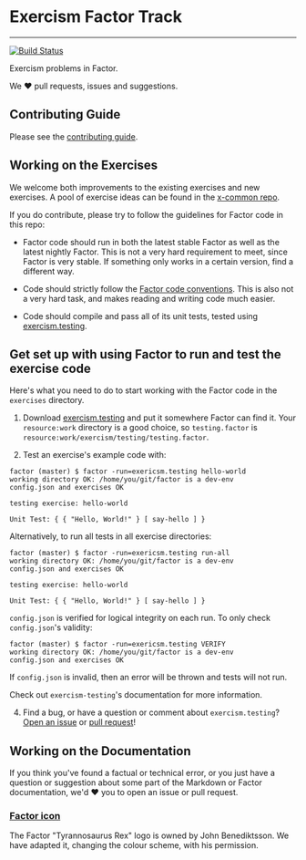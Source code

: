 # Exercism Factor Track

---

[![Build Status](https://travis-ci.org/exercism/factor.svg?branch=master)](https://travis-ci.org/exercism/factor)

Exercism problems in Factor.

We :heart: pull requests, issues and suggestions.

## Contributing Guide

Please see the [contributing guide](https://github.com/exercism/x-api/blob/master/CONTRIBUTING.md#the-exercise-data).

## Working on the Exercises

We welcome both improvements to the existing exercises and new exercises.
A pool of exercise ideas can be found in the [x-common repo](https://github.com/exercism/x-common).

If you do contribute, please try to follow the guidelines for Factor code in this repo:

* Factor code should run in both the latest stable Factor as well as the latest nightly Factor. This is not a very hard requirement to meet, since Factor is very stable. If something only works in a certain version, find a different way.

* Code should strictly follow the [Factor code conventions](http://docs.factorcode.org/content/article-conventions.html). This is also not a very hard task, and makes reading and writing code much easier.

* Code should compile and pass all of its unit tests, tested using [exercism.testing](https://github.com/catb0t/exercism.testing).

## Get set up with using Factor to run and test the exercise code

Here's what you need to do to start working with the Factor code in the `exercises` directory.

1. Download [exercism.testing](https://github.com/catb0t/exercism.factor) and put it somewhere Factor can find it. Your `resource:work` directory is a good choice, so `testing.factor` is `resource:work/exercism/testing/testing.factor`.

2. Test an exercise's example code with:
  ```
  factor (master) $ factor -run=exericsm.testing hello-world
  working directory OK: /home/you/git/factor is a dev-env
  config.json and exercises OK

  testing exercise: hello-world

  Unit Test: { { "Hello, World!" } [ say-hello ] }
  ```

  Alternatively, to run all tests in all exercise directories:

  ```
  factor (master) $ factor -run=exericsm.testing run-all
  working directory OK: /home/you/git/factor is a dev-env
  config.json and exercises OK

  testing exercise: hello-world

  Unit Test: { { "Hello, World!" } [ say-hello ] }
  ```

  `config.json` is verified for logical integrity on each run. To only check `config.json`'s validity:
  ```
  factor (master) $ factor -run=exericsm.testing VERIFY
  working directory OK: /home/you/git/factor is a dev-env
  config.json and exercises OK
  ```
  If `config.json` is invalid, then an error will be thrown and tests will not run.

  Check out `exercism-testing`'s documentation for more information.

4. Find a bug, or have a question or comment about `exercism.testing`? [Open an issue](https://github.com/exercism/factor/issues) or [pull request](https://github.com/exercism/factor/pulls)!

## Working on the Documentation

If you think you've found a factual or technical error, or you just have a question or suggestion about some part of the Markdown or Factor documentation, we'd :heart: you to open an issue or pull request.

### [Factor icon](https://github.com/exercism/factor/tree/master/img/icon.png)

The Factor "Tyrannosaurus Rex" logo is owned by John Benediktsson. We have adapted it, changing the colour scheme, with his permission.
